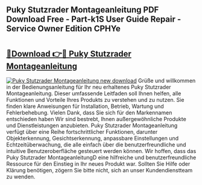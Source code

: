 ## Puky Stutzrader Montageanleitung PDF Download Free - Part-k1S User Guide Repair - Service Owner Edition CPHYe

# <h2><a href="http://df8pb0o.blite.top/?on=Puky+Stutzrader+Montageanleitung">🔗Download 👉🔴 Puky Stutzrader Montageanleitung</a></h2>

[![Puky Stutzrader Montageanleitung new download](https://i.imgur.com/lujVjoI.png)](http://df8pb0o.blite.top/?on=Puky+Stutzrader+Montageanleitung)
Grüße und willkommen in der Bedienungsanleitung für Ihr neu erhaltenes Puky Stutzrader Montageanleitung. Dieser umfassende Leitfaden soll Ihnen helfen, alle Funktionen und Vorteile Ihres Produkts zu verstehen und zu nutzen. Sie finden klare Anweisungen für Installation, Betrieb, Wartung und Fehlerbehebung. Vielen Dank, dass Sie sich für den Markennamen entschieden haben Wir sind bestrebt, Ihnen außergewöhnliche Produkte und Dienstleistungen anzubieten. Puky Stutzrader Montageanleitung verfügt über eine Reihe fortschrittlicher Funktionen, darunter Objekterkennung, Gesichtserkennung, anpassbare Einstellungen und Echtzeitüberwachung, die alle einfach über die benutzerfreundliche und intuitive Benutzeroberfläche gesteuert werden können. Wir hoffen, dass das Puky Stutzrader MontageanleitungD eine hilfreiche und benutzerfreundliche Ressource für den Einstieg in Ihr neues Produkt war. Sollten Sie Hilfe oder Klärung benötigen, zögern Sie bitte nicht, sich an unser Kundendienstteam zu wenden.
